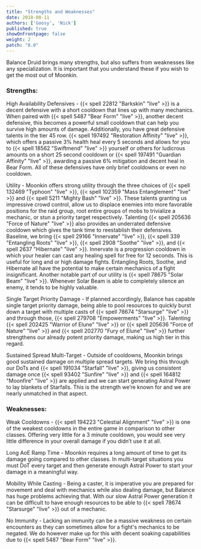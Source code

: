 ```yaml
---
title: "Strengths and Weaknesses"
date: 2018-08-11
authors: ['Goosy', 'Nick']
published: true
showOnFrontpage: false
weight: 2
patch: "8.0"
---
```


Balance Druid brings many strengths, but also suffers from weaknesses like any specialization. It is important that you understand these if you wish to get the most out of Moonkin. 

### Strengths:

High Availability Defensives - {{< spell 22812 "Barkskin" "live" >}} is a decent defensive with a short cooldown that lines up with many mechanics. When paired with {{< spell 5487 "Bear Form" "live" >}}, another decent defensive, this becomes a powerful small cooldown that can help you survive high amounts of damage. Additionally, you have great defensive talents in the tier 45 row. {{< spell 197492 "Restoration Affinity" "live" >}}, which offers a passive 3% health heal every 5 seconds and allows for you to {{< spell 18562 "Swiftmend" "live" >}} yourself or others for ludicrous amounts on a short 25 second cooldown or {{< spell 197491 "Guardian Affinity" "live" >}}, awarding a passive 6% mitigation and decent heal in Bear Form. All of these defensives have only brief cooldowns or even no cooldown.

Utility - Moonkin offers strong utility through the three choices of {{< spell 132469 "Typhoon" "live" >}}, {{< spell 102359 "Mass Entanglement" "live" >}} and {{< spell 5211 "Mighty Bash" "live" >}}. These talents granting us impressive crowd control, allow us to displace enemies into more favorable positions for the raid group, root entire groups of mobs to trivialize a mechanic, or stun a priority target respectively. Talenting {{< spell 205636 "Force of Nature" "live" >}} also provides an underrated defensive cooldown which gives the tank time to reestablish their defensives. Baseline, we bring {{< spell 29166 "Innervate" "live" >}}, {{< spell 339 "Entangling Roots" "live" >}}, {{< spell 2908 "Soothe" "live" >}}, and {{< spell 2637 "Hibernate" "live" >}}. Innervate is a progression cooldown in which your healer can cast any healing spell for free for 12 seconds. This is useful for long and or high damage fights. Entangling Roots, Soothe, and Hibernate all have the potential to make certain mechanics of a fight insignificant. Another notable part of our utility is {{< spell 78675 "Solar Beam" "live" >}}. Whenever Solar Beam is able to completely silence an enemy, it tends to be highly valuable.

Single Target Priority Damage - If planned accordingly, Balance has capable single target priority damage, being able to pool resources to quickly burst down a target with multiple casts of {{< spell 78674 "Starsurge" "live" >}} and through those, {{< spell 279708 "Empowerments" "live" >}}. Talenting {{< spell 202425 "Warrior of Elune" "live" >}} or {{< spell 205636 "Force of Nature" "live" >}} and {{< spell 202770 "Fury of Elune" "live" >}} further strengthens our already potent priority damage, making us high tier in this regard.

Sustained Spread Multi-Target - Outside of cooldowns, Moonkin brings good sustained damage on multiple spread targets. We bring this through our DoTs and {{< spell 191034 "Starfall" "live" >}}, giving us consistent damage once {{< spell 93402 "Sunfire" "live" >}} and {{< spell 164812 "Moonfire" "live" >}} are applied and we can start generating Astral Power to lay blankets of Starfalls. This is the strength we’re known for and we are nearly unmatched in that aspect.

### Weaknesses:

Weak Cooldowns - {{< spell 194223 "Celestial Alignment" "live" >}} is one of the weakest cooldowns in the entire game in comparison to other classes. Offering very little for a 3 minute cooldown, you would see very little difference in your overall damage if you didn’t use it at all.

Long AoE Ramp Time - Moonkin requires a long amount of time to get its damage going compared to other classes. In multi-target situations you must DoT every target and then generate enough Astral Power to start your damage in a meaningful way.

Mobility While Casting - Being a caster, it is imperative you are prepared for movement and deal with mechanics while also dealing damage, but Balance has huge problems achieving that. With our slow Astral Power generation it can be difficult to have enough resources to be able to {{< spell 78674 "Starsurge" "live" >}} out of a mechanic.

No Immunity - Lacking an immunity can be a massive weakness on certain encounters as they can sometimes allow for a fight's mechanics to be negated. We do however make up for this with decent soaking capabilities due to {{< spell 5487 "Bear Form" "live" >}}.
